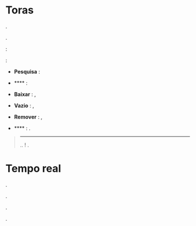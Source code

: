 Toras 
====

. 

.

 :



 :

-   **Pesquisa** : 

-   **** : 
    

-   **Baixar** : ,

-   **Vazio** : ,

-   **Remover** : 
    ,

-   **** : .

> ****
>
> .. 
> ! 
> .

Tempo real 
==============

. 

.





.



.

